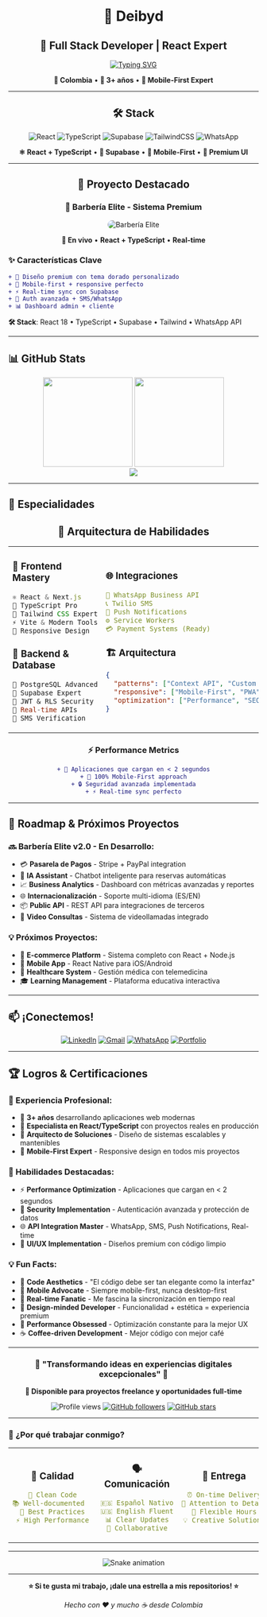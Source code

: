 <div align="center">

# 👋 **Deibyd**
## 🚀 Full Stack Developer | React Expert

[![Typing SVG](https://readme-typing-svg.herokuapp.com?font=Fira+Code&weight=500&size=24&pause=1000&color=D4AF37&center=true&vCenter=true&width=500&lines=React+%2B+TypeScript;Real-time+Applications;Mobile-First+Design;Premium+Experiences)](https://git.io/typing-svg)

**📍 Colombia** • **💼 3+ años** • **🎯 Mobile-First Expert**

</div>

---

<div align="center">

## 🛠️ **Stack**

![React](https://img.shields.io/badge/React-20232A?style=for-the-badge&logo=react&logoColor=61DAFB)
![TypeScript](https://img.shields.io/badge/TypeScript-007ACC?style=for-the-badge&logo=typescript&logoColor=white)
![Supabase](https://img.shields.io/badge/Supabase-3ECF8E?style=for-the-badge&logo=supabase&logoColor=white)
![TailwindCSS](https://img.shields.io/badge/Tailwind_CSS-38B2AC?style=for-the-badge&logo=tailwind-css&logoColor=white)
![WhatsApp](https://img.shields.io/badge/WhatsApp_Business-25D366?style=for-the-badge&logo=whatsapp&logoColor=white)

**⚛️ React + TypeScript** • **🚀 Supabase** • **📱 Mobile-First** • **🎨 Premium UI**

</div>

---

<div align="center">

## 🌟 **Proyecto Destacado**

### 💎 **Barbería Elite - Sistema Premium**

<img src="https://via.placeholder.com/500x250/D4AF37/000000?text=🚀+LIVE+DEMO" alt="Barbería Elite" style="border-radius: 10px;"/>

**🔴 En vivo** • **React + TypeScript** • **Real-time**

</div>

### **✨ Características Clave**
```diff
+ 🎨 Diseño premium con tema dorado personalizado
+ 📱 Mobile-first + responsive perfecto  
+ ⚡ Real-time sync con Supabase
+ 🔐 Auth avanzada + SMS/WhatsApp
+ 📊 Dashboard admin + cliente
```

**🛠️ Stack**: React 18 • TypeScript • Supabase • Tailwind • WhatsApp API

---

## 📊 **GitHub Stats**

<div align="center">
  <img height="180em" src="https://github-readme-stats.vercel.app/api?username=Deibyd07&show_icons=true&theme=tokyonight&include_all_commits=true&count_private=true&bg_color=0D1117&title_color=D4AF37&text_color=F8F6F2&icon_color=D4AF37&border_color=D4AF37"/>
  <img height="180em" src="https://github-readme-stats.vercel.app/api/top-langs/?username=Deibyd07&layout=compact&langs_count=7&theme=tokyonight&bg_color=0D1117&title_color=D4AF37&text_color=F8F6F2&border_color=D4AF37"/>
</div>

<div align="center">
  <img src="https://github-readme-streak-stats.herokuapp.com/?user=Deibyd07&theme=tokyonight&background=0D1117&stroke=D4AF37&ring=D4AF37&fire=D4AF37&currStreakLabel=D4AF37&sideNums=F8F6F2&currStreakNum=F8F6F2&dates=F8F6F2&sideLabels=F8F6F2"/>
</div>

---

## 🎯 **Especialidades**

<div align="center">

## 🎯 **Arquitectura de Habilidades**

</div>

<table>
<tr>
<td width="50%">

### 🎨 **Frontend Mastery**
```javascript
⚛️ React & Next.js
📘 TypeScript Pro
🎨 Tailwind CSS Expert
⚡ Vite & Modern Tools
📱 Responsive Design
```

### 🔧 **Backend & Database**
```sql
🐘 PostgreSQL Advanced
🚀 Supabase Expert
🔐 JWT & RLS Security
📡 Real-time APIs
🔄 SMS Verification
```

</td>
<td width="50%">

### 🌐 **Integraciones**
```yaml
📱 WhatsApp Business API
📞 Twilio SMS
🔔 Push Notifications
⚙️ Service Workers
💳 Payment Systems (Ready)
```

### 🏗️ **Arquitectura**
```json
{
  "patterns": ["Context API", "Custom Hooks"],
  "responsive": ["Mobile-First", "PWA"],
  "optimization": ["Performance", "SEO"]
}
```

</td>
</tr>
</table>

<div align="center">

### ⚡ **Performance Metrics**
```diff
+ 🚀 Aplicaciones que cargan en < 2 segundos
+ 📱 100% Mobile-First approach
+ 🔒 Seguridad avanzada implementada
+ ⚡ Real-time sync perfecto
```

</div>

---

## 🚀 **Roadmap & Próximos Proyectos**

### 🔜 **Barbería Elite v2.0 - En Desarrollo:**
- 💳 **Pasarela de Pagos** - Stripe + PayPal integration
- 🤖 **IA Assistant** - Chatbot inteligente para reservas automáticas
- 📈 **Business Analytics** - Dashboard con métricas avanzadas y reportes
- 🌐 **Internacionalización** - Soporte multi-idioma (ES/EN)
- 📦 **Public API** - REST API para integraciones de terceros
- 🎥 **Video Consultas** - Sistema de videollamadas integrado

### 💡 **Próximos Proyectos:**
- 🏪 **E-commerce Platform** - Sistema completo con React + Node.js
- 📱 **Mobile App** - React Native para iOS/Android
- 🏥 **Healthcare System** - Gestión médica con telemedicina
- 🎓 **Learning Management** - Plataforma educativa interactiva

---

## 📫 **¡Conectemos!**

<div align="center">

[![LinkedIn](https://img.shields.io/badge/LinkedIn-0077B5?style=for-the-badge&logo=linkedin&logoColor=white)](https://linkedin.com/in/deibyd07)
[![Gmail](https://img.shields.io/badge/Gmail-D14836?style=for-the-badge&logo=gmail&logoColor=white)](mailto:deibyd07@gmail.com)
[![WhatsApp](https://img.shields.io/badge/WhatsApp-25D366?style=for-the-badge&logo=whatsapp&logoColor=white)](https://wa.me/573168134245)
[![Portfolio](https://img.shields.io/badge/Portfolio-FF5722?style=for-the-badge&logo=google-chrome&logoColor=white)](https://deibyd07.dev)

</div>

---

## 🏆 **Logros & Certificaciones**

### **💼 Experiencia Profesional:**
- 🚀 **3+ años** desarrollando aplicaciones web modernas
- 💎 **Especialista en React/TypeScript** con proyectos reales en producción
- 🔧 **Arquitecto de Soluciones** - Diseño de sistemas escalables y mantenibles
- 📱 **Mobile-First Expert** - Responsive design en todos mis proyectos

### **🎯 Habilidades Destacadas:**
- ⚡ **Performance Optimization** - Aplicaciones que cargan en < 2 segundos
- 🔐 **Security Implementation** - Autenticación avanzada y protección de datos
- 🌐 **API Integration Master** - WhatsApp, SMS, Push Notifications, Real-time
- 🎨 **UI/UX Implementation** - Diseños premium con código limpio

### **💡 Fun Facts:**
- 🌟 **Code Aesthetics** - "El código debe ser tan elegante como la interfaz"
- 📱 **Mobile Advocate** - Siempre mobile-first, nunca desktop-first
- 🔄 **Real-time Fanatic** - Me fascina la sincronización en tiempo real
- 🎨 **Design-minded Developer** - Funcionalidad + estética = experiencia premium
- 🚀 **Performance Obsessed** - Optimización constante para la mejor UX
- ☕ **Coffee-driven Development** - Mejor código con mejor café

---

<div align="center">

### 🌟 **"Transformando ideas en experiencias digitales excepcionales"** 🌟

**💼 Disponible para proyectos freelance y oportunidades full-time**

![Profile views](https://komarev.com/ghpvc/?username=Deibyd07&label=Profile%20views&color=D4AF37&style=flat-square)
[![GitHub followers](https://img.shields.io/github/followers/Deibyd07?label=Followers&style=flat-square&color=D4AF37)](https://github.com/Deibyd07)
[![GitHub stars](https://img.shields.io/github/stars/Deibyd07?label=Stars&style=flat-square&color=D4AF37)](https://github.com/Deibyd07)

</div>

---

### 🎯 **¿Por qué trabajar conmigo?**

<div align="center">

<table>
<tr>
<td align="center" width="33%">

### 💎 **Calidad**
```yaml
🔧 Clean Code
📚 Well-documented  
🧪 Best Practices
⚡ High Performance
```

</td>
<td align="center" width="33%">

### 🗣️ **Comunicación**
```yaml
🇪🇸 Español Nativo
🇺🇸 English Fluent
📊 Clear Updates
🤝 Collaborative
```

</td>
<td align="center" width="33%">

### 🚀 **Entrega**
```yaml
⏰ On-time Delivery
🎯 Attention to Detail
🔄 Flexible Hours
💡 Creative Solutions
```

</td>
</tr>
</table>

</div>

---

<div align="center">
  <img src="https://raw.githubusercontent.com/Deibyd07/Deibyd07/output/github-contribution-grid-snake.svg" alt="Snake animation" />
</div>

---

<div align="center">
  
**⭐ Si te gusta mi trabajo, ¡dale una estrella a mis repositorios! ⭐**

*Hecho con ❤️ y mucho ☕ desde Colombia*

</div>
